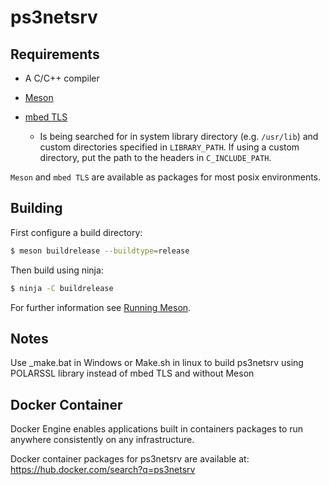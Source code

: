 # ps3netsrv

## Requirements

* A C/C++ compiler

* [Meson](https://mesonbuild.com/Getting-meson.html)

* [mbed TLS](https://tls.mbed.org/)
  * Is being searched for in system library directory (e.g. `/usr/lib`) and custom directories specified in `LIBRARY_PATH`.
  If using a custom directory, put the path to the headers in `C_INCLUDE_PATH`.

`Meson` and `mbed TLS` are available as packages for most posix environments.

## Building

First configure a build directory:

```bash
$ meson buildrelease --buildtype=release
```

Then build using ninja:

```bash
$ ninja -C buildrelease
```

For further information see [Running Meson](https://mesonbuild.com/Running-Meson.html).

## Notes
Use _make.bat in Windows or Make.sh in linux to build ps3netsrv using POLARSSL library instead of mbed TLS and without Meson


## Docker Container
Docker Engine enables applications built in containers packages to run anywhere consistently on any infrastructure.

Docker container packages for ps3netsrv are available at:
https://hub.docker.com/search?q=ps3netsrv
